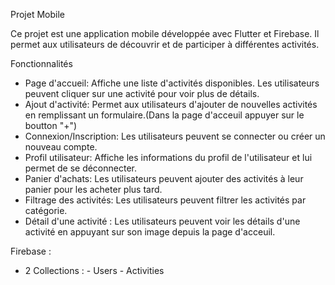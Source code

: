 Projet Mobile

Ce projet est une application mobile développée avec Flutter et Firebase. Il permet aux utilisateurs de découvrir et de participer à différentes activités.

Fonctionnalités

- Page d'accueil: Affiche une liste d'activités disponibles. Les utilisateurs peuvent cliquer sur une activité pour voir plus de détails.
- Ajout d'activité: Permet aux utilisateurs d'ajouter de nouvelles activités en remplissant un formulaire.(Dans la page d'acceuil appuyer sur le boutton "+")
- Connexion/Inscription: Les utilisateurs peuvent se connecter ou créer un nouveau compte.
- Profil utilisateur: Affiche les informations du profil de l'utilisateur et lui permet de se déconnecter.
- Panier d'achats: Les utilisateurs peuvent ajouter des activités à leur panier pour les acheter plus tard.
- Filtrage des activités: Les utilisateurs peuvent filtrer les activités par catégorie.
- Détail d'une  activité : Les utilisateurs peuvent voir les détails d'une activité en appuyant sur son image depuis la page d'acceuil.

Firebase : 
- 2 Collections : - Users
                  - Activities
                  

